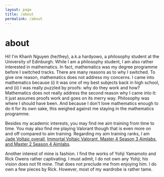 ```yaml
---
layout: page
title: /about
permalink: /about
---
```


# about

Hi! I'm Khanh Nguyen (he/they), a.k.a hardyowo, a philosophy student at the University of Edinburgh. While I am a philosophy student, I am also rather interested in mathematics. In fact, mathematics was my degree programme before I switched tracks. There are many reasons as to why I switched. To give one reason, mathematics does not address my concerns. I came into mathematics because (i) it was one of my best subjects back in high school, and (ii) I was really puzzled by proofs: why do they work and how? Mathematics does not really address the second reason why I came into it: it just assumes proofs work and goes on its merry way. Philosophy was where I should have been. And because I don't love mathematics enough to do it for its own sake, this weighed against me staying in the mathematics programme.

Besides my academic interests, you may find me aim training from time to time. You may also find me playing Valorant though that is even more on and off compared to aim training. Regarding my aim training ranks, I am [Jade Voltaic overall](https://docs.google.com/spreadsheets/d/e/2PACX-1vR90ShbX2dZto-6FZAVTSaXRc07-TaTszaUbE1KnM97zhPp6a4udKFx3EnVZ3ES0QPGj2y140uBu_p8/pubhtml), [Immortal Voltaic Valorant, Master 4 Season 3 Aimlabs, and Master 2 Season 4 Aimlabs](https://aimlab-stats.com/profile/hardyowo).

Another interest of mine is fashion. I find the works of Yohji Yamamoto and Rick Owens rather captivating. I must admit, I do not own any Yohji; his vision does not fit mine. That does not preclude me from enjoying him. I do own a few pieces by Rick. However, most of my wardrobe is rather tame.
